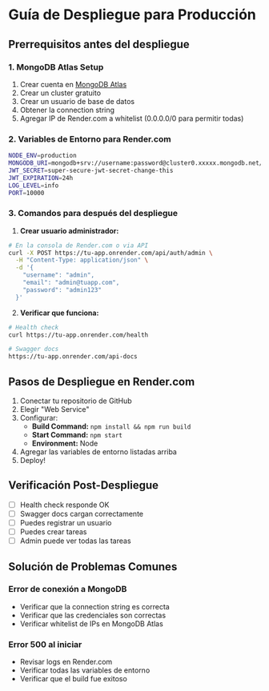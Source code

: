 # Guía de Despliegue para Producción

## Prerrequisitos antes del despliegue

### 1. MongoDB Atlas Setup
1. Crear cuenta en [MongoDB Atlas](https://cloud.mongodb.com/)
2. Crear un cluster gratuito
3. Crear un usuario de base de datos
4. Obtener la connection string
5. Agregar IP de Render.com a whitelist (0.0.0.0/0 para permitir todas)

### 2. Variables de Entorno para Render.com

```bash
NODE_ENV=production
MONGODB_URI=mongodb+srv://username:password@cluster0.xxxxx.mongodb.net/task_management?retryWrites=true&w=majority
JWT_SECRET=super-secure-jwt-secret-change-this
JWT_EXPIRATION=24h
LOG_LEVEL=info
PORT=10000
```

### 3. Comandos para después del despliegue

1. **Crear usuario administrador:**
```bash
# En la consola de Render.com o via API
curl -X POST https://tu-app.onrender.com/api/auth/admin \
  -H "Content-Type: application/json" \
  -d '{
    "username": "admin",
    "email": "admin@tuapp.com", 
    "password": "admin123"
  }'
```

2. **Verificar que funciona:**
```bash
# Health check
curl https://tu-app.onrender.com/health

# Swagger docs
https://tu-app.onrender.com/api-docs
```

## Pasos de Despliegue en Render.com

1. Conectar tu repositorio de GitHub
2. Elegir "Web Service"
3. Configurar:
   - **Build Command:** `npm install && npm run build`
   - **Start Command:** `npm start`
   - **Environment:** Node
4. Agregar las variables de entorno listadas arriba
5. Deploy!

## Verificación Post-Despliegue

- [ ] Health check responde OK
- [ ] Swagger docs cargan correctamente
- [ ] Puedes registrar un usuario
- [ ] Puedes crear tareas
- [ ] Admin puede ver todas las tareas

## Solución de Problemas Comunes

### Error de conexión a MongoDB
- Verificar que la connection string es correcta
- Verificar que las credenciales son correctas
- Verificar whitelist de IPs en MongoDB Atlas

### Error 500 al iniciar
- Revisar logs en Render.com
- Verificar todas las variables de entorno
- Verificar que el build fue exitoso
